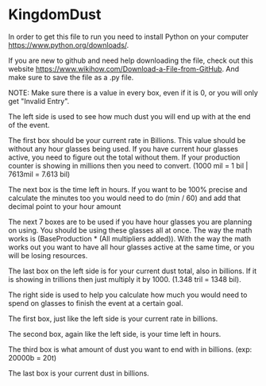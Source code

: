 # KingdomDust
In order to get this file to run you need to install Python on your computer https://www.python.org/downloads/.

If you are new to github and need help downloading the file, check out this website https://www.wikihow.com/Download-a-File-from-GitHub. And make sure to save the file as a .py file.

NOTE: Make sure there is a value in every box, even if it is 0, or you will only get "Invalid Entry".

The left side is used to see how much dust you will end up with at the end of the event.

The first box should be your current rate in Billions. This value should be without any hour glasses being used. If you have current hour glasses active, you need to figure out the total without them. If your production counter is showing in millions then you need to convert. (1000 mil = 1 bil | 7613mil = 7.613 bil)

The next box is the time left in hours. If you want to be 100% precise and calculate the minutes too you would need to do (min / 60) and add that decimal point to your hour amount 

The next 7 boxes are to be used if you have hour glasses you are planning on using. You should be using these glasses all at once. The way the math works is (BaseProduction * (All multipliers added)). With the way the math works out you want to have all hour glasses active at the same time, or you will be losing resources.

The last box on the left side is for your current dust total, also in billions. If it is showing in trillions then just multiply it by 1000. (1.348 tril = 1348 bil).

The right side is used to help you calculate how much you would need to spend on glasses to finish the event at a certain goal.

The first box, just like the left side is your current rate in billions.

The second box, again like the left side, is your time left in hours.

The third box is what amount of dust you want to end with in billions. (exp: 20000b = 20t)

The last box is your current dust in billions.

